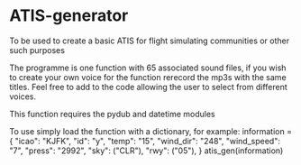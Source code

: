 # ATIS-generator
To be used to create a basic ATIS for flight simulating communities or other such purposes

The programme is one function with 65 associated sound files, if you wish to create your own voice for the function rerecord the mp3s with the same titles. Feel free to add to the code allowing the user to select from different voices.

This function requires the pydub and datetime modules

To use simply load the function with a dictionary, for example:
    information = {
      "icao": "KJFK",
      "id": "y",
      "temp": "15",
      "wind_dir": "248",
      "wind_speed": "7",
      "press": "2992",
      "sky": ("CLR"),
      "rwy": ("05"),
   }
   atis_gen(information)
